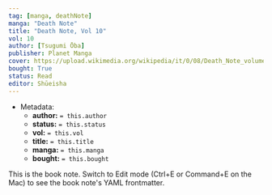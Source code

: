 ```yaml
---
tag: [manga, deathNote]
manga: "Death Note"
title: "Death Note, Vol 10"
vol: 10
author: [Tsugumi Ōba]
publisher: Planet Manga
cover: https://upload.wikimedia.org/wikipedia/it/0/08/Death_Note_volume_01.jpg
bought: True
status: Read
editor: Shūeisha
---
```



- Metadata:
	- **author:** `= this.author`
	- **status:** `= this.status`
	- **vol:** `= this.vol`
	- **title:** `= this.title`
	- **manga:** `= this.manga`
	- **bought:** `= this.bought`

This is the book note. Switch to Edit mode (Ctrl+E or Command+E on the Mac) to see the book note's YAML frontmatter.